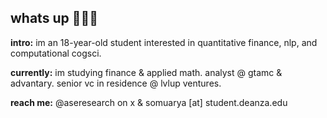 ## whats up 🙋🏽‍♂️

**intro:** im an 18-year-old student interested in quantitative finance, nlp, and computational cogsci.

**currently:** im studying finance & applied math. analyst @ gtamc & advantary. senior vc in residence @ lvlup ventures. 

**reach me:** @aseresearch on x & somuarya [at] student.deanza.edu
